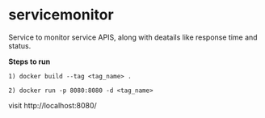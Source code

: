 # servicemonitor
Service to monitor service APIS, along with deatails like response time and status.

**Steps to run**

```1) docker build --tag <tag_name> .```

```2) docker run -p 8080:8080 -d <tag_name> ```

visit http://localhost:8080/
